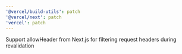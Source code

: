 ```yaml
---
'@vercel/build-utils': patch
'@vercel/next': patch
'vercel': patch
---
```


Support allowHeader from Next.js for filtering request headers during revalidation

